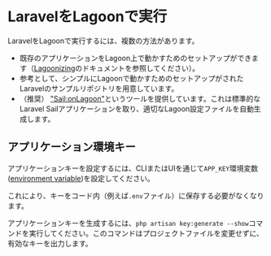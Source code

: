 # LaravelをLagoonで実行

LaravelをLagoonで実行するには、複数の方法があります。

* 既存のアプリケーションをLagoon上で動かすためのセットアップができます（[Lagoonizing](../lagoonizing/index.md)のドキュメントを参照してください）。
* 参考として、シンプルにLagoonで動かすためのセットアップがされたLaravelのサンプルリポジトリを用意しています。
* （推奨） ["Sail:onLagoon"](../other-tools/sail.md)というツールを提供しています。これは標準的なLaravel Sailアプリケーションを取り、適切なLagoon設定ファイルを自動生成します。

## アプリケーション環境キー

アプリケーションキーを設定するには、CLIまたはUIを通じて`APP_KEY`環境変数([environment variable](../concepts-advanced/environment-variables.md))を設定してください。

これにより、キーをコード内（例えば`.env`ファイル）に保存する必要がなくなります。

アプリケーションキーを生成するには、`php artisan key:generate --show`コマンドを実行してください。このコマンドはプロジェクトファイルを変更せずに、有効なキーを出力します。

